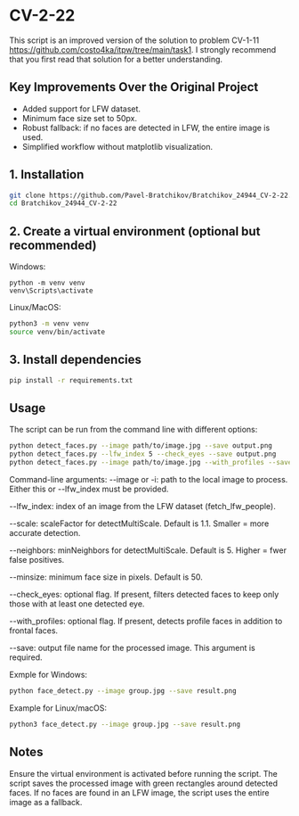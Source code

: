 # CV-2-22
This script is an improved version of the solution to problem CV-1-11 https://github.com/costo4ka/itpw/tree/main/task1. I strongly recommend that you first read that solution for a better understanding.

## Key Improvements Over the Original Project

- Added support for LFW dataset.
- Minimum face size set to 50px.
- Robust fallback: if no faces are detected in LFW, the entire image is used.
- Simplified workflow without matplotlib visualization.

## 1. Installation
 ```bash
git clone https://github.com/Pavel-Bratchikov/Bratchikov_24944_CV-2-22.git
cd Bratchikov_24944_CV-2-22
```

## 2. Create a virtual environment (optional but recommended)
Windows:
```
python -m venv venv
venv\Scripts\activate
```

Linux/MacOS:
```bash
python3 -m venv venv
source venv/bin/activate
```

## 3. Install dependencies
```bash
pip install -r requirements.txt
```
## Usage
The script can be run from the command line with different options:
```bash
python detect_faces.py --image path/to/image.jpg --save output.png
python detect_faces.py --lfw_index 5 --check_eyes --save output.png
python detect_faces.py --image path/to/image.jpg --with_profiles --save output.png
```

Command-line arguments: 
--image or -i: path to the local image to process. Either this or --lfw_index must be provided.

--lfw_index: index of an image from the LFW dataset (fetch_lfw_people).

--scale: scaleFactor for detectMultiScale. Default is 1.1. Smaller = more accurate detection.

--neighbors: minNeighbors for detectMultiScale. Default is 5. Higher = fwer false positives.

--minsize: minimum face size in pixels. Default is 50.

--check_eyes: optional flag. If present, filters detected faces to keep only those with at least one detected eye.

--with_profiles: optional flag. If present, detects profile faces in addition to frontal faces.

--save: output file name for the processed image. This argument is required.

Exmple for Windows:
```bash
python face_detect.py --image group.jpg --save result.png
```

Example for Linux/macOS:
```bash
python3 face_detect.py --image group.jpg --save result.png
```

## Notes
Ensure the virtual environment is activated before running the script.
The script saves the processed image with green rectangles around detected faces.
If no faces are found in an LFW image, the script uses the entire image as a fallback.
